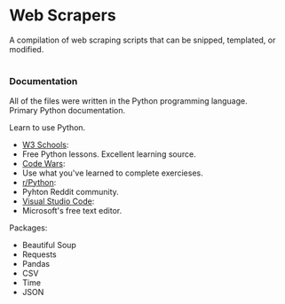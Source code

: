 # Web Scrapers
A compilation of web scraping scripts that can be snipped, templated, or modified.

#
### Documentation
All of the files were written in the Python programming language.  
Primary Python documentation.  

Learn to use Python.  
   - [W3 Schools](https://www.w3schools.com/python/): 
   -  Free Python lessons.  Excellent learning source.    
   - [Code Wars](www.codewars.com): 
   -  Use what you've learned to complete exercieses.    
   - [r/Python](https://www.reddit.com/r/Python/): 
   -  Pyhton Reddit community.     
   - [Visual Studio Code](https://code.visualstudio.com/): 
   -  Microsoft's free text editor.      
  
  
Packages:
- Beautiful Soup
- Requests
- Pandas
- CSV
- Time
- JSON



